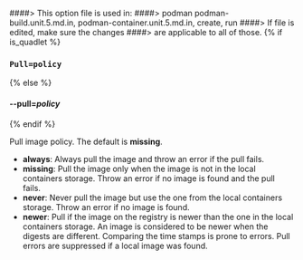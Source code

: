 ####> This option file is used in:
####>   podman podman-build.unit.5.md.in, podman-container.unit.5.md.in, create, run
####> If file is edited, make sure the changes
####> are applicable to all of those.
{% if is_quadlet %}
### `Pull=policy`
{% else %}
#### **--pull**=*policy*
{% endif %}

Pull image policy. The default is **missing**.

- **always**: Always pull the image and throw an error if the pull fails.
- **missing**: Pull the image only when the image is not in the local containers storage.  Throw an error if no image is found and the pull fails.
- **never**: Never pull the image but use the one from the local containers storage.  Throw an error if no image is found.
- **newer**: Pull if the image on the registry is newer than the one in the local containers storage.  An image is considered to be newer when the digests are different.  Comparing the time stamps is prone to errors.  Pull errors are suppressed if a local image was found.
